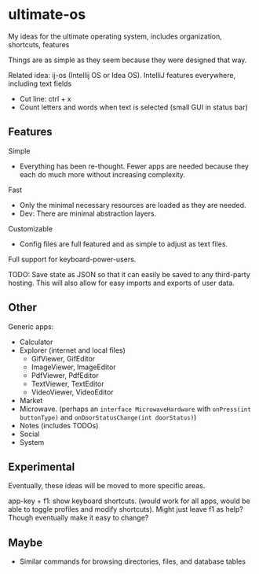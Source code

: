 # ultimate-os
My ideas for the ultimate operating system, includes organization, shortcuts, features

Things are as simple as they seem because they were designed that way.

Related idea: ij-os (Intellij OS or Idea OS). IntelliJ features everywhere, including text fields
- Cut line: ctrl + x
- Count letters and words when text is selected (small GUI in status bar)



## Features
Simple
- Everything has been re-thought. Fewer apps are needed because they each do much more without increasing complexity.

Fast
- Only the minimal necessary resources are loaded as they are needed.
- Dev: There are minimal abstraction layers.

Customizable
- Config files are full featured and as simple to adjust as text files.

Full support for keyboard-power-users.

TODO: Save state as JSON so that it can easily be saved to any third-party hosting. This will also allow for easy imports and exports of user data.



## Other
Generic apps:
- Calculator
- Explorer (internet and local files)
    - GifViewer, GifEditor
    - ImageViewer, ImageEditor
    - PdfViewer, PdfEditor
    - TextViewer, TextEditor
    - VideoViewer, VideoEditor
- Market
- Microwave. (perhaps an `interface MicrowaveHardware` with `onPress(int buttonType)` and `onDoorStatusChange(int doorStatus)`)
- Notes (includes TODOs)
- Social
- System



## Experimental
Eventually, these ideas will be moved to more specific areas.

app-key + f1: show keyboard shortcuts. (would work for all apps, would be able to toggle profiles and modify shortcuts).
Might just leave f1 as help? Though eventually make it easy to change?


## Maybe
- Similar commands for browsing directories, files, and database tables

